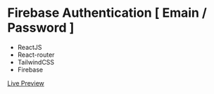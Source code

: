 # Firebase Authentication [ Emain / Password ]
- ReactJS
- React-router
- TailwindCSS
- Firebase

<a target="_blank" href="https://firebase-authent.netlify.app">Live Preview</a>
